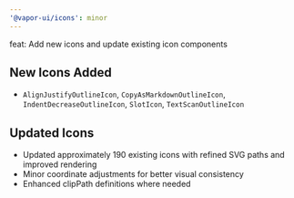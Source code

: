 ```yaml
---
'@vapor-ui/icons': minor
---
```


feat: Add new icons and update existing icon components

## New Icons Added
- `AlignJustifyOutlineIcon`, `CopyAsMarkdownOutlineIcon`, `IndentDecreaseOutlineIcon`, `SlotIcon`, `TextScanOutlineIcon` 

## Updated Icons
- Updated approximately 190 existing icons with refined SVG paths and improved rendering
- Minor coordinate adjustments for better visual consistency
- Enhanced clipPath definitions where needed
```
